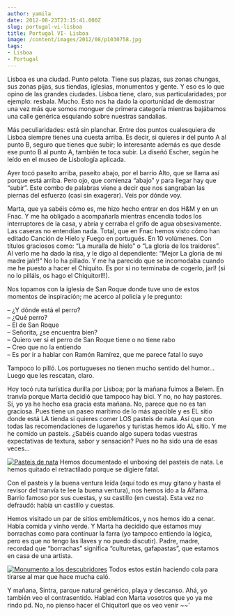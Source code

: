 ```yaml
---
author: yamila
date: 2012-08-23T23:15:41.000Z
slug: portugal-vi-lisboa
title: Portugal VI- Lisboa
image: /content/images/2012/08/p1030758.jpg
tags:
- Lisboa
- Portugal
---
```



Lisboa es una ciudad. Punto pelota. Tiene sus plazas, sus zonas chungas, sus zonas pijas, sus tiendas, iglesias, monumentos y gente. Y eso es lo que opino de las grandes ciudades. Lisboa tiene, claro, sus particularidades; por ejemplo: resbala. Mucho. Esto nos ha dado la oportunidad de demostrar una vez más que somos monguer de primera categoría mientras bajábamos una calle genérica esquiando sobre nuestras sandalias.

Más peculiaridades: está sin planchar. Entre dos puntos cualesquiera de Lisboa siempre tienes una cuesta arriba. Es decir, si quieres ir del punto A al punto B, seguro que tienes que subir; lo interesante además es que desde ese punto B al punto A, también te toca subir. La diseñó Escher, según he leído en el museo de Lisbología aplicada.

Ayer tocó paseíto arriba, paseíto abajo, por el barrio Alto, que se llama así porque está arriba. Pero ojo, que comienza “abajo” y para llegar hay que “subir”. Este combo de palabras viene a decir que nos sangraban las piernas del esfuerzo (casi sin exagerar). Veis por dónde voy.

Marta, que ya sabéis cómo es, me hizo hecho entrar en dos H&M y en un Fnac. Y me ha obligado a acompañarla mientras encendía todos los interruptores de la casa, y abría y cerraba el grifo de agua obsesivamente. Las caseras no entendían nada. Total, que en Fnac hemos visto cómo han editado Canción de Hielo y Fuego en portugués. En 10 volúmenes. Con títulos graciosos como: “La muralla de hielo” o “La gloria de los traidores”. Al verlo me ha dado la risa, y le digo al dependiente: “Mejor La gloria de mi madre jalr!!” No lo ha pillado. Y me ha parecido que se incomodaba cuando me he puesto a hacer el Chiquito. Es por si no terminaba de cogerlo, jarl! (si no lo pilláis, os hago el Chiquitorl!!).

Nos topamos con la iglesia de San Roque donde tuve uno de estos momentos de inspiración; me acerco al policía y le pregunto:

– ¿Y dónde está el perro?  
 – ¿Qué perro?  
 – El de San Roque  
 – Señorita, ¿se encuentra bien?  
 – Quiero ver si el perro de San Roque tiene o no tiene rabo  
 – Creo que no la entiendo  
 – Es por ir a hablar con Ramón Ramírez, que me parece fatal lo suyo

Tampoco lo pilló. Los portugueses no tienen mucho sentido del humor… Luego que les rescatan, claro.

Hoy tocó ruta turística durilla por Lisboa; por la mañana fuimos a Belem. En tranvía porque Marta decidió que tampoco hay bici. Y no, no hay pastores. Sí, yo ya he hecho esa gracia esta mañana. No, parece que no es tan graciosa. Pues tiene un paseo marítimo de lo más apacible y es EL sitio donde está LA tienda si quieres comer LOS pasteis de nata. Así que con todas las recomendaciones de lugareños y turistas hemos ido AL sitio. Y me he comido un pasteis. ¿Sabéis cuando algo supera todas vuestras expectativas de textura, sabor y sensación? Pues no ha sido una de esas veces…

[![](/content/images/2012/08/p1030758.jpg "Pasteis de nata")](/content/images/2012/08/p1030758.jpg#full)
Hemos documentado el unboxing del pasteis de nata. Le hemos quitado el retractilado porque se digiere fatal.

Con el pasteis y la buena ventura leída (aquí todo es muy gitano y hasta el revisor del tranvía te lee la buena ventura), nos hemos ido a la Alfama. Barrio famoso por sus cuestas, y su castillo (en cuesta). Esta vez no defraudó: había un castillo y cuestas.

Hemos visitado un par de sitios emblemáticos, y nos hemos ido a cenar. Había comida y vinho verde. Y Marta ha decidido que estamos muy borrachas como para continuar la farra (yo tampoco entiendo la lógica, pero es que no tengo las llaves y no puedo discutir). Padre, madre, recordad que “borrachas” significa “culturetas, gafapastas”, que estamos en casa de una artista.

[![](/content/images/2012/08/p1030775.jpg "Monumento a los descubridores")](/content/images/2012/08/p1030775.jpg#small)
Todos estos están haciendo cola para tirarse al mar que hace mucha caló.

Y mañana, Sintra, parque natural genérico, playa y descanso. Ahá, yo también veo el contrasentido. Hablad con Marta vosotros que yo ya me rindo 
pd. No, no pienso hacer el Chiquitorl que os veo venir ~~’


